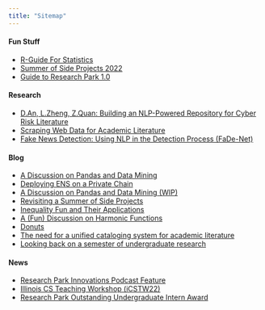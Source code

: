 ```yaml
---
title: "Sitemap"
---
```


#### Fun Stuff

<!-- - [Bugs](/bugs)
- [Curriculum Vitae](/resume_an.pdf)
- [Linkedin](https://www.linkedin.com/in/davidzhongtaian/) -->

- [R-Guide For Statistics](https://r.davidan.dev)
- [Summer of Side Projects 2022](https://sosp22.com)
- [Guide to Research Park 1.0](http://bit.ly/rp-guide22)

<!-- #### Professional

- [Data Scientist Intern @ Ameren Innovation Center](/professional/ameren)
- [Business Analyst @ American Supply Association D.NEXT Lab](/professional/asa) -->

#### Research

- [D.An, L.Zheng, Z.Quan: Building an NLP-Powered Repository for Cyber Risk Literature](/research/nlpsearch)
- [Scraping Web Data for Academic Literature](/research/uconnscrape)
- [Fake News Detection: Using NLP in the Detection Process (FaDe-Net)](research/fadenet)

#### Blog

<!-- - [How to Pwn a Website Ethically](/posts/pwn) -->
- [A Discussion on Pandas and Data Mining](/posts/datamining)
- [Deploying ENS on a Private Chain](/posts/ens)
- [A Discussion on Pandas and Data Mining (WIP)](/posts/datamining)
- [Revisiting a Summer of Side Projects](/posts/sosp)
- [Inequality Fun and Their Applications](/posts/inequalities)
- [A (Fun) Discussion on Harmonic Functions](/posts/harmonic)
- [Donuts](/posts/donut)
- [The need for a unified cataloging system for academic literature](/posts/unified)
- [Looking back on a semester of undergraduate research](/posts/firstsem)

#### News

- [Research Park Innovations Podcast Feature](https://podcasts.apple.com/us/podcast/celebrating-research-park-interns/id1557285742?i=1000588843218)
- [Illinois CS Teaching Workshop (iCSTW22)](https://mediaspace.illinois.edu/playlist/dedicated/269362552/1_uvpti661/1_ez05ctmp)
- [Research Park Outstanding Undergraduate Intern Award](https://researchpark.illinois.edu/article/excellence-recognized-at-2022-research-park-intern-awards/)
